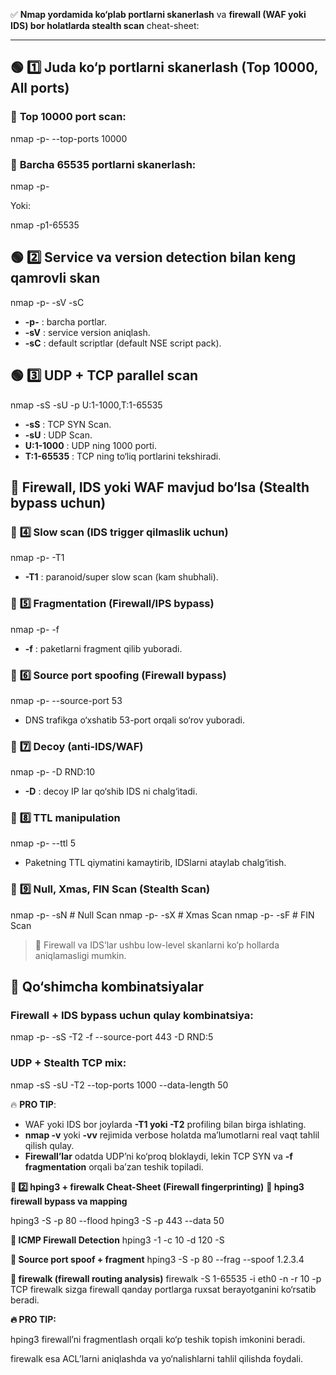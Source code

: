 ✅  **Nmap yordamida ko‘plab portlarni skanerlash** va **firewall (WAF yoki IDS) bor holatlarda stealth scan** cheat-sheet:

---

## 🟢 **1️⃣ Juda ko‘p portlarni skanerlash (Top 10000, All ports)**

### 🔵 **Top 10000 port scan:**
nmap -p- --top-ports 10000 <target>

### 🔵 **Barcha 65535 portlarni skanerlash:**

nmap -p- <target>

Yoki:

nmap -p1-65535 <target>


## 🟢 **2️⃣ Service va version detection bilan keng qamrovli skan**


nmap -p- -sV -sC <target>

- **-p-** : barcha portlar.
- **-sV** : service version aniqlash.
- **-sC** : default scriptlar (default NSE script pack).


## 🟢 **3️⃣ UDP + TCP parallel scan**

nmap -sS -sU -p U:1-1000,T:1-65535 <target>

- **-sS** : TCP SYN Scan.
- **-sU** : UDP Scan.
- **U:1-1000** : UDP ning 1000 porti.
- **T:1-65535** : TCP ning to‘liq portlarini tekshiradi.

## 🔴 **Firewall, IDS yoki WAF mavjud bo‘lsa (Stealth bypass uchun)**

### 🔵 **4️⃣ Slow scan (IDS trigger qilmaslik uchun)**


nmap -p- -T1 <target>

- **-T1** : paranoid/super slow scan (kam shubhali).

### 🔵 **5️⃣ Fragmentation (Firewall/IPS bypass)**


nmap -p- -f <target>

- **-f** : paketlarni fragment qilib yuboradi.

### 🔵 **6️⃣ Source port spoofing (Firewall bypass)**


nmap -p- --source-port 53 <target>

- DNS trafikga o‘xshatib 53-port orqali so‘rov yuboradi.

### 🔵 **7️⃣ Decoy (anti-IDS/WAF)**

nmap -p- -D RND:10 <target>

- **-D** : decoy IP lar qo‘shib IDS ni chalg‘itadi.

### 🔵 **8️⃣ TTL manipulation**


nmap -p- --ttl 5 <target>

- Paketning TTL qiymatini kamaytirib, IDSlarni ataylab chalg‘itish.

### 🔵 **9️⃣ Null, Xmas, FIN Scan (Stealth Scan)**


nmap -p- -sN <target>   # Null Scan
nmap -p- -sX <target>   # Xmas Scan
nmap -p- -sF <target>   # FIN Scan

> 🔔 Firewall va IDS’lar ushbu low-level skanlarni ko‘p hollarda aniqlamasligi mumkin.

## 🧠 **Qo‘shimcha kombinatsiyalar**

### **Firewall + IDS bypass uchun qulay kombinatsiya:**


nmap -p- -sS -T2 -f --source-port 443 -D RND:5 <target>

### **UDP + Stealth TCP mix:**


nmap -sS -sU -T2 --top-ports 1000 --data-length 50 <target>


🔥 **PRO TIP**:
- WAF yoki IDS bor joylarda **-T1 yoki -T2** profiling bilan birga ishlating.
- **nmap -v** yoki **-vv** rejimida verbose holatda ma’lumotlarni real vaqt tahlil qilish qulay.
- **Firewall’lar** odatda UDP’ni ko‘proq bloklaydi, lekin TCP SYN va **-f fragmentation** orqali ba’zan teshik topiladi.




**🧨 2️⃣ hping3 + firewalk Cheat-Sheet (Firewall fingerprinting)**
**🔵 hping3 firewall bypass va mapping**

hping3 -S -p 80 --flood <target>
hping3 -S -p 443 --data 50 <target>

**🔵 ICMP Firewall Detection**
hping3 -1 -c 10 -d 120 -S <target>

**🔵 Source port spoof + fragment**
hping3 -S -p 80 --frag --spoof 1.2.3.4 <target>

**🔵 firewalk (firewall routing analysis)**
firewalk -S 1-65535 -i eth0 -n -r 10 -p TCP <target> <gateway>
firewalk sizga firewall qanday portlarga ruxsat berayotganini ko‘rsatib beradi.



**🔥 PRO TIP:**

hping3 firewall’ni fragmentlash orqali ko‘p teshik topish imkonini beradi.

firewalk esa ACL’larni aniqlashda va yo‘nalishlarni tahlil qilishda foydali.
